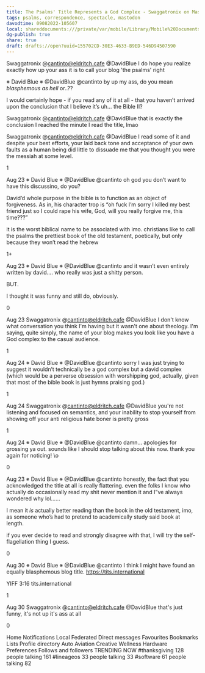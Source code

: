 ```yaml
---
title: The Psalms' Title Represents a God Complex - Swaggatronix on Mastodon
tags: psalms, correspondence, spectacle, mastodon
davodtime: 09082022-105607
local: shareddocuments:///private/var/mobile/Library/Mobile%20Documents/iCloud~md~obsidian/Documents/OBSHIDDIAN/drafts/155702CD-30E3-4633-B9ED-546D94507590.md
dg-publish: true
share: true
draft: drafts://open?uuid=155702CD-30E3-4633-B9ED-546D94507590
---
```


Swaggatronix
@cantinto@eldritch.cafe
@DavidBlue I do hope you realize exactly how up your ass it is to call your blog 'the psalms' right

※ David Blue ※  @DavidBlue
@cantinto by up my ass, do you mean *blasphemous as hell* or..??

I would certainly hope - if you read any of it at all - that you haven’t arrived upon the conclusion that I believe it’s uh… the Bible II?

Swaggatronix @cantinto@eldritch.cafe
@DavidBlue that is exactly the conclusion I reached the minute I read the title, lmao
 
Swaggatronix @cantinto@eldritch.cafe
@DavidBlue I read some of it and despite your best efforts, your laid back tone and acceptance of your own faults as a human being did little to dissuade me that you thought you were the messiah at some level.

1




Aug 23
※ David Blue ※  @DavidBlue
@cantinto oh god you don’t want to have this discussino, do you? 

David’d whole purpose in the bible is to function as an object of forgiveness. As in, his character trop is “oh fuck I’m sorry I killed my best friend just so I could rape his wife, God, will you really forgive me, this time???”

it is the worst biblical name to be associated with imo. 
christians like to call the psalms the prettiest book of the old testament, poetically, but only because they won’t read the hebrew

1+




Aug 23
※ David Blue ※  @DavidBlue
@cantinto and it wasn’t even entirely written by david…. who really was just a shitty person.

BUT.

I thought it was funny and still do, obviously.

0




Aug 23
Swaggatronix @cantinto@eldritch.cafe
@DavidBlue I don't know what conversation you think I'm having but it wasn't one about theology. I'm saying, quite simply, the name of your blog makes you look like you have a God complex to the casual audience.

1




Aug 24
※ David Blue ※  @DavidBlue
@cantinto sorry I was just trying to suggest it wouldn’t technically be a god complex but a david complex (which would be a perverse obsession with worshipping god, actually, given that most of the bible book is just hymns praising god.)

1




Aug 24
Swaggatronix @cantinto@eldritch.cafe
@DavidBlue you're not listening and focused on semantics, and your inability to stop yourself from showing off your anti religious hate boner is pretty gross

1




Aug 24
※ David Blue ※  @DavidBlue
@cantinto damn… apologies for grossing ya out. sounds like I should stop talking about this now. thank you again for noticing! \o

0




Aug 23
※ David Blue ※  @DavidBlue
@cantinto honestly, the fact that you acknowledged the title at all is really flattering. even the folks I know who actually do occasionally read my shit never mention it and I”ve always wondered why lol……

I mean  it *is* actually better reading than the book in the old testament, imo, as someone who’s had to pretend to academically study said book at length. 

if you ever decide to read and strongly disagree with that, I will try the self-flagellation thing I guess.

0




Aug 30
※ David Blue ※  @DavidBlue
@cantinto I think I might have found an equally blasphemous blog title. https://tits.international

YIFF 3:16
tits.international

1




Aug 30
Swaggatronix @cantinto@eldritch.cafe
@DavidBlue that's just funny, it's not up it's ass at all

0




Home
Notifications
Local
Federated
Direct messages
Favourites
Bookmarks
Lists
Profile directory
Auto
Aviation
Creative Wellness
Hardware
Preferences
Follows and followers
TRENDING NOW
#thanksgiving
128 people talking
161
#lineageos
33 people talking
33
#software
61 people talking
82